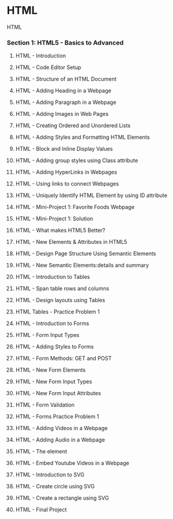 # HTML
HTML 
### Section 1: HTML5 - Basics to Advanced

1. HTML - Introduction

2. HTML - Code Editor Setup

3. HTML - Structure of an HTML Document

4. HTML - Adding Heading in a Webpage

5. HTML - Adding Paragraph in a Webpage

6. HTML - Adding Images in Web Pages

7. HTML - Creating Ordered and Unordered Lists

8. HTML - Adding Styles and Formatting HTML Elements

9. HTML - Block and Inline Display Values

10. HTML - Adding group styles using Class attribute

11. HTML - Adding HyperLinks in Webpages

12. HTML - Using links to connect Webpages

13. HTML - Uniquely Identify HTML Element by using ID attribute

14. HTML - Mini-Project 1: Favorite Foods Webpage

15. HTML - Mini-Project 1: Solution

16. HTML - What makes HTML5 Better?

17. HTML - New Elements & Attributes in HTML5

18. HTML - Design Page Structure Using Semantic Elements

19. HTML - New Semantic Elements:details and summary

20. HTML - Introduction to Tables

21. HTML - Span table rows and columns

22. HTML - Design layouts using Tables

23. HTML Tables - Practice Problem 1

25. HTML - Introduction to Forms

26. HTML - Form Input Types

27. HTML - Adding Styles to Forms

28. HTML - Form Methods: GET and POST

29. HTML - New Form Elements

30. HTML - New Form Input Types

31. HTML - New Form Input Attributes

32. HTML - Form Validation

33. HTML - Forms Practice Problem 1

35. HTML - Adding Videos in a Webpage

36. HTML - Adding Audio in a Webpage

37. HTML - The <embed> element

38. HTML - Embed Youtube Videos in a Webpage

39. HTML - Introduction to SVG

40. HTML - Create circle using SVG

41. HTML - Create a rectangle using SVG

42. HTML - Final Project
